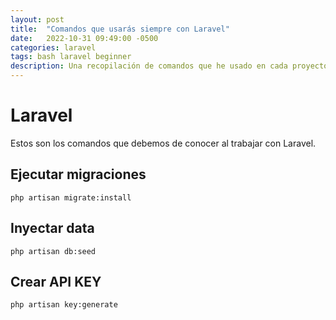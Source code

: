 ```yaml
---
layout: post
title:  "Comandos que usarás siempre con Laravel"
date:   2022-10-31 09:49:00 -0500
categories: laravel
tags: bash laravel beginner
description: Una recopilación de comandos que he usado en cada proyecto con Laravel.
---
```


# Laravel
Estos son los comandos que debemos de conocer al trabajar con Laravel.

## Ejecutar migraciones
```
php artisan migrate:install
```

## Inyectar data 
```
php artisan db:seed
```

## Crear API KEY
```
php artisan key:generate
```

